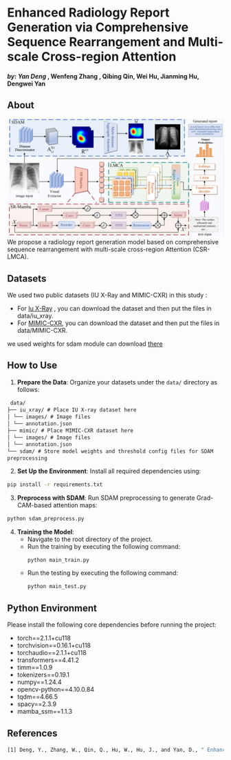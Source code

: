 # Enhanced Radiology Report Generation via Comprehensive Sequence Rearrangement and Multi-scale Cross-region Attention
#### *by: Yan Deng* , Wenfeng Zhang , Qibing Qin, Wei Hu, Jianming Hu, Dengwei Yan

## About
![CSR-LMCA Architecture](figure/lmca.png)
We propose a radiology report generation model based on comprehensive  sequence rearrangement with multi-scale cross-region Attention (CSR-LMCA). 
## Datasets
We used two public datasets (IU X-Ray and MIMIC-CXR) in this study :
- For [Iu X-Ray](https://drive.google.com/file/d/1c0BXEuDy8Cmm2jfN0YYGkQxFZd2ZIoLg/view?usp=sharing) ,  you can download the dataset and then put the files in data/iu_xray.
- For [MIMIC-CXR](https://drive.google.com/file/d/1DS6NYirOXQf8qYieSVMvqNwuOlgAbM_E/view?usp=sharing),  you can download the dataset and then put the files in data/MIMIC-CXR.

we used weights for sdam module can download [there](https://pan.baidu.com/s/17etHuU7W8T3CJfAHTjtTAw?pwd=p8rv )

## How to Use

1. **Prepare the Data**: 
Organize your datasets under the `data/` directory as follows:
<pre><code> data/ 
├── iu_xray/ # Place IU X-ray dataset here 
│ └── images/ # Image files 
│ └── annotation.json 
├── mimic/ # Place MIMIC-CXR dataset here 
│ └── images/ # Image files
│ └── annotation.json 
└── sdam/ # Store model weights and threshold config files for SDAM preprocessing </code></pre>
2. **Set Up the Environment**: 
Install all required dependencies using:
```bash
pip install -r requirements.txt
```
3. **Preprocess with SDAM**:
Run SDAM preprocessing to generate Grad-CAM-based attention maps:
```bash
python sdam_preprocess.py
```
4. **Training the Model**:
   - Navigate to the root directory of the project.
   - Run the training by executing the following command:
     ```bash
     python main_train.py
     ```
   - Run the testing by executing the following command:
     ```bash
     python main_test.py
     ```

## Python Environment
Please install the following core dependencies before running the project:
- torch==2.1.1+cu118  
- torchvision==0.16.1+cu118  
- torchaudio==2.1.1+cu118  
- transformers==4.41.2  
- timm==1.0.9  
- tokenizers==0.19.1  
- numpy==1.24.4  
- opencv-python==4.10.0.84  
- tqdm==4.66.5  
- spacy==2.3.9  
- mamba_ssm==1.1.3

## References
```bash
[1] Deng, Y., Zhang, W., Qin, Q., Hu, W., Hu, J., and Yan, D., " Enhanced Radiology Report Generation via Comprehensive Sequence Rearrangement and Multi-scale Cross-region Attention " The Visual Computer
```
